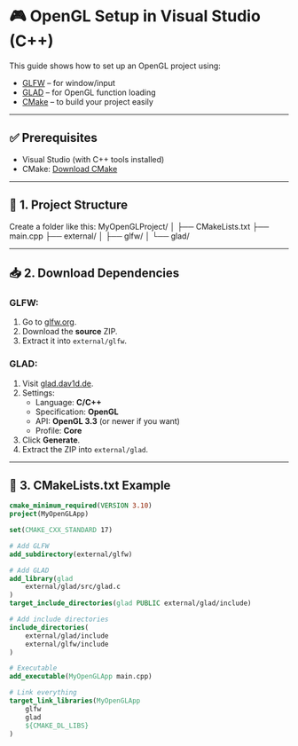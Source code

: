 # 🎮 OpenGL Setup in Visual Studio (C++)

This guide shows how to set up an OpenGL project using:
- [GLFW](https://www.glfw.org/) – for window/input
- [GLAD](https://glad.dav1d.de/) – for OpenGL function loading
- [CMake](https://cmake.org/download/) – to build your project easily

---

## ✅ Prerequisites

- Visual Studio (with C++ tools installed)
- CMake: [Download CMake](https://cmake.org/download/)

---

## 📁 1. Project Structure

Create a folder like this:
MyOpenGLProject/
│
├── CMakeLists.txt
├── main.cpp
├── external/
│ ├── glfw/
│ └── glad/

---

## 📥 2. Download Dependencies

### GLFW:
1. Go to [glfw.org](https://www.glfw.org/download.html).
2. Download the **source** ZIP.
3. Extract it into `external/glfw`.

### GLAD:
1. Visit [glad.dav1d.de](https://glad.dav1d.de/).
2. Settings:
   - Language: **C/C++**
   - Specification: **OpenGL**
   - API: **OpenGL 3.3** (or newer if you want)
   - Profile: **Core**
3. Click **Generate**.
4. Extract the ZIP into `external/glad`.

---

## 🧱 3. CMakeLists.txt Example

```cmake
cmake_minimum_required(VERSION 3.10)
project(MyOpenGLApp)

set(CMAKE_CXX_STANDARD 17)

# Add GLFW
add_subdirectory(external/glfw)

# Add GLAD
add_library(glad 
    external/glad/src/glad.c
)
target_include_directories(glad PUBLIC external/glad/include)

# Add include directories
include_directories(
    external/glad/include
    external/glfw/include
)

# Executable
add_executable(MyOpenGLApp main.cpp)

# Link everything
target_link_libraries(MyOpenGLApp
    glfw
    glad
    ${CMAKE_DL_LIBS}
)
